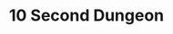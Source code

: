 ---
layout: default
title: 10 Second Dungeon
preface: |
    10 Second Dungeon is an FPS Arcade, ‘Semi-Roguelite’ game made within 5 days. The game was developed in UE4 4.18, with a mixture of C++ and Blueprint.
startImg: assets/images/10dung2.png
images:
    - assets/images/10dung3.png

bgImg: assets/images/10secdungbackground.png
class: Tensecdung
---